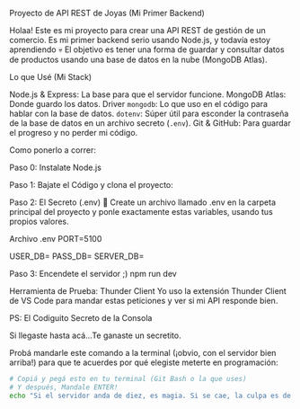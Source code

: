 Proyecto de API REST de Joyas (Mi Primer Backend)

Holaa! Este es mi proyecto para crear una API REST de gestión de un comercio. Es mi primer backend serio usando Node.js, y todavía estoy aprendiendo 💀 
El objetivo es tener una forma de guardar y consultar datos de productos usando una base de datos en la nube (MongoDB Atlas).



Lo que Usé (Mi Stack)

Node.js & Express: La base para que el servidor funcione.
MongoDB Atlas: Donde guardo los datos.
Driver `mongodb`: Lo que uso en el código para hablar con la base de datos.
`dotenv`: Súper útil para esconder la contraseña de la base de datos en un archivo secreto (`.env`).
Git & GitHub: Para guardar el progreso y no perder mi código.



Como ponerlo a correr:

Paso 0: Instalate Node.js 

Paso 1: Bajate el Código y clona el proyecto:

Paso 2: El Secreto (.env) 🤫
Create un archivo llamado .env en la carpeta principal del proyecto y ponle exactamente estas variables, usando tus propios valores.

Archivo .env
PORT=5100

USER_DB=
PASS_DB=
SERVER_DB=

Paso 3: Encendete el servidor ;)
npm run dev

Herramienta de Prueba: Thunder Client
Yo uso la extensión Thunder Client de VS Code para mandar estas peticiones y ver si mi API responde bien.

PS: El Codiguito Secreto de la Consola

Si llegaste hasta acá...Te ganaste un secretito.

Probá mandarle este comando a la terminal (¡obvio, con el servidor bien arriba!) para que te acuerdes por qué elegiste meterte en programación:

```bash
# Copiá y pegá esto en tu terminal (Git Bash o la que uses)
# Y después, Mandale ENTER!
echo "Si el servidor anda de diez, es magia. Si se cae, la culpa es de Cthulhu."
